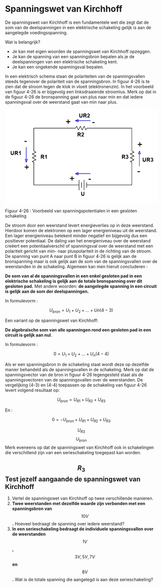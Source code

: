 # Spanningswet van Kirchhoff

De spanningswet van Kirchhoff is een fundamentele wet die zegt dat de som van de deelspanningen in een elektrische schakeling gelijk is aan de aangelegde voedingsspanning.

Wat is belangrijk?

* Je kan met eigen woorden de spanningswet van Kirchhoff opzeggen.
* Je kan de spanning van een spanningsbron bepalen als je de deelspanningen van een elektrische schakeling kent.
* Je kan een ongekende spanningsval bepalen.

In een elektrisch schema staan de polariteiten van de spanningsvallen steeds tegenover de polariteit van de spanningsbron. In figuur 4-26 is te zien dat de stroom tegen de klok in vloeit \(elektronenzin\). In het voorbeeld van figuur 4-26 is er bijgevolg een linksdraaiende stroomlus. Merk op dat in de figuur 4-26 de bronspanning gaat van plus naar min en dat iedere spanningsval over de weerstand gaat van min naar plus.

![](../.gitbook/assets/afbeelding_11322.png)

Figuur 4-26 : Voorbeeld van spanningspotentialen in een gesloten schakeling

De stroom door een weerstand levert energieverlies op in deze weerstand. Hierdoor komen de elektronen op een lager energieniveau uit de weerstand. Een lager energieniveau betekent minder negatief en bijgevolg dus een positiever potentiaal. De daling van het energieniveau over de weerstand creëert een potentiaalverschil of spanningsval over de weerstand met een polariteit gericht van min- naar pluspolariteit in de richting van de stroom. De spanning van punt A naar punt B in figuur 4-26 is gelijk aan de bronspanning maar is ook gelijk aan de som van de spanningsvallen over de weerstanden in de schakeling. Algemeen kan men hieruit concluderen :

**De som van al de spanningsvallen in een enkel gesloten pad in een elektrische schakeling is gelijk aan de totale bronspanning over dit gesloten pad.** Met andere woorden: **de aangelegde spanning in een circuit is gelijk aan de som der deelspanningen.**

In formulevorm :

$${U}_{bron}={U}_{1}+{U}_{2}+\dots +Un (4-3)$$

Een variant op de spanningswet van Kirchhoff:

**De algebraïsche som van alle spanningen rond een gesloten pad in een circuit is gelijk aan nul.**

In formulevorm :

$$0= {U}_{1}+{U}_{2}+\dots +{U}_{n} (4-4)$$

Als er een spanningsbron in de schakeling staat wordt deze op dezelfde manier behandeld als de spanningsvallen in de schakeling. Merk op dat de spanningsvector van de bron in figuur 4-26 tegengesteld staat als de spanningsvectoren van de spanningsvallen over de weerstanden. De vergelijking \(4-3\) en \(4-4\) toepassen op de schakeling van figuur 4-26 levert volgend resultaat op:

$${U}_{bron}={U}_{R1}+{U}_{R2}+{U}_{R3}$$

En :

$$0= -{U}_{bron}+{U}_{R1}+{U}_{R2}+{U}_{R3}$$

$${U}_{R3}$$ $${U}_{bron}$$ Merk eveneens op dat de spanningswet van Kirchhoff ook in schakelingen die verschillend zijn van een serieschakeling toegepast kan worden.

## $${R}_{3}$$ Test jezelf aangaande de spanningswet van Kirchhoff <a id="r-3-test-jezelf-aangaande-de-spanningswet-van-kirchhoff"></a>

1. Vertel de spanningswet van Kirchhoff op twee verschillende manieren.
2. **Twee weerstanden met dezelfde waarde zijn verbonden met een spanningsbron van** $$10\mathit{ }\mathit{V}$$ **.** Hoeveel bedraagt de spanning over iedere weerstand?
3. **In een serieschakeling bedraagt de individuele spanningsvallen over de weerstanden** $$1\mathit{ }\mathit{V}$$ **,** $$3\mathit{V},\mathit{ }5\mathit{V},\mathit{ }7\mathit{V}$$ **en** $$8\mathit{V}$$ **.** Wat is de totale spanning die aangelegd is aan deze serieschakeling?

